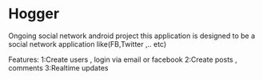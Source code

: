 # Hogger
Ongoing social network android project 
this application is designed to be a social network application like(FB,Twitter ,.. etc)

Features:
1:Create users , login via email or facebook
2:Create posts , comments
3:Realtime updates
